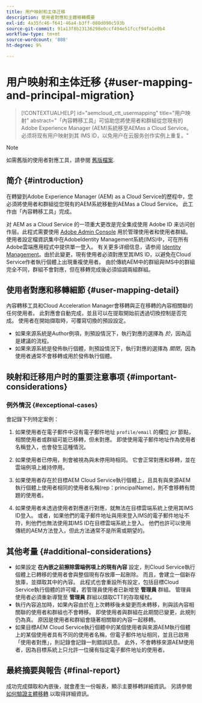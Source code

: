 ```yaml
---
title: 用户映射和主体迁移
description: 使用者對應和主體移轉概要
exl-id: 4a35fc46-f641-46a4-b3ff-080d090c593b
source-git-commit: 91a13f8b23136298e0ccf494e51fccf94fa1e0b4
workflow-type: tm+mt
source-wordcount: '808'
ht-degree: 9%

---
```


# 用户映射和主体迁移 {#user-mapping-and-principal-migration}

>[!CONTEXTUALHELP]
>id="aemcloud_ctt_usermapping"
>title="用户映射"
>abstract="「內容轉移工具」可協助您將使用者和群組從您現有的Adobe Experience Manager (AEM)系統移至AEMas a Cloud Service。 必须将现有用户映射到其 IMS ID，以免用户在云服务创作实例上重复。"

>[!NOTE]
>如需舊版的使用者對應工具，請參閱 [舊版檔案](/help/journey-migration/content-transfer-tool/user-mapping-tool-legacy/considerations-user-mapping-tool-legacy.md).

## 简介 {#introduction}

在轉變到Adobe Experience Manager (AEM) as a Cloud Service的歷程中，您必須將使用者和群組從您現有的AEM系統移動到AEMas a Cloud Service。 此工作由「內容轉移工具」完成。

对 AEM as a Cloud Service 的一项重大更改是完全集成使用 Adobe ID 来访问创作层。此程式需要使用 [Adobe Admin Console](https://helpx.adobe.com/cn/enterprise/using/admin-console.html) 用於管理使用者和使用者群組。 使用者設定檔資訊集中在AdobeIdentity Management系統(IMS)中，可在所有Adobe雲端應用程式中提供單一登入。 有关更多详细信息，请参阅 [Identity Management](https://experienceleague.adobe.com/docs/experience-manager-cloud-service/content/overview/what-is-new-and-different.html#identity-management)。由於此變更，現有使用者必須對應至其IMS ID，以避免在Cloud Service作者執行個體上出現重複使用者。 由於傳統AEM中的群組與IMS中的群組完全不同，群組不會對應，但在移轉完成後必須協調兩組群組。

## 使用者對應和移轉細節 {#user-mapping-detail}

內容轉移工具和Cloud Acceleration Manager會移轉與正在移轉的內容相關聯的任何使用者。 此對應會自動完成，並且可以在提取開始前透過切換控制是否完成。 使用者在開始擷取時，可覆寫切換的預設設定。

* 如果來源系統是Author例項，則預設情況下，執行對應的選擇為 _於_，因為這是建議的流程。
* 如果來源系統是發佈執行個體，則預設情況下，執行對應的選擇為 _關閉_，因為使用者通常不會移轉或用於發佈執行個體。

## 映射和迁移用户时的重要注意事项 {#important-considerations}


### 例外情況 {#exceptional-cases}

會記錄下列特定案例：

1. 如果使用者在電子郵件中沒有電子郵件地址 `profile/email` 的欄位 *jcr* 節點，相關使用者或群組可能已移轉，但未對應。 即使使用電子郵件地址作為使用者名稱登入，也會發生這種情況。

1. 如果使用者已停用，則會被視為與未停用時相同。 它會正常對應和移轉，並在雲端例項上維持停用。

1. 如果使用者存在於目標AEM Cloud Service執行個體上，且具有與來源AEM執行個體上使用者相同的使用者名稱(rep：principalName)，則不會移轉有問題的使用者。

1. 如果使用者未透過使用者對應進行對應，就無法在目標雲端系統上使用其IMS ID登入。 或者，如果他們的電子郵件地址與用來登入IMS的電子郵件地址不符，則他們也無法使用其IMS ID在目標雲端系統上登入。 他們也許可以使用傳統的AEM方法登入，但此方法通常不是所需或期望的。


## 其他考量 {#additional-considerations}

* 如果設定 **在內嵌之前擦除雲端例項上的現有內容** 設定，則Cloud Service執行個體上已轉移的使用者會與整個現有存放庫一起刪除。 而且，會建立一個新存放庫，並擷取其中的內容。 此程式也會重設所有設定，包括目標Cloud Service執行個體的許可權，若管理員使用者已新增至 **管理員** 群組。 管理員使用者必須重新導覽至 **管理員** 群組以擷取CTT的存取權杖。
* 執行內容追加時，如果內容由於在上次轉移後未變更而未轉移，則與該內容相關聯的使用者和群組也不會轉移。 即使使用者與群組在此期間已變更，此規則仍為真。 原因是使用者和群組會隨著相關聯的內容一起移轉。
* 如果目標AEM Cloud Service執行個體中的某個使用者與來源AEM執行個體上的某個使用者具有不同的使用者名稱，但電子郵件地址相同，並且已啟用「使用者對應」，則記錄會記錄一則錯誤訊息。 此外，不會轉移來源AEM使用者，因為目標系統上只允許一位擁有指定電子郵件地址的使用者。

## 最終摘要與報告 {#final-report}

成功完成擷取和內嵌後，就會產生一份報表，顯示主要移轉詳細資訊。 另請參閱 [如何驗證主體移轉](/help/journey-migration/content-transfer-tool/using-content-transfer-tool/validating-content-transfers.md#how-to-validate-principal-migration) 以取得詳細資訊。

